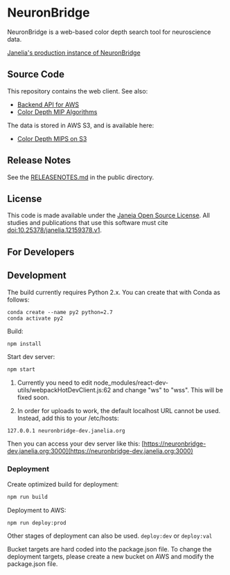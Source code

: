 # NeuronBridge

NeuronBridge is a web-based color depth search tool for neuroscience data.

[Janelia's production instance of NeuronBridge](https://neuronbridge.janelia.org/)

## Source Code

This repository contains the web client. See also:
* [Backend API for AWS](https://github.com/JaneliaSciComp/neuronbridge-services)
* [Color Depth MIP Algorithms](https://github.com/JaneliaSciComp/colormipsearch)

The data is stored in AWS S3, and is available here:
* [Color Depth MIPS on S3](https://open.quiltdata.com/b/janelia-flylight-color-depth)

## Release Notes

See the [RELEASENOTES.md](public/RELEASENOTES.md) in the public directory.

## License

This code is made available under the [Janeia Open Source License](LICENSE.md). All studies and publications that use this software must cite [doi:10.25378/janelia.12159378.v1](https://doi.org/10.25378/janelia.12159378.v1).

## For Developers

## Development

The build currently requires Python 2.x. You can create that with Conda as follows:
```
conda create --name py2 python=2.7
conda activate py2
```

Build:
```bash
npm install
```

Start dev server:
```bash
npm start
```

1. Currently you need to edit node_modules/react-dev-utils/webpackHotDevClient.js:62 and change "ws" to "wss". This will be fixed soon.

2. In order for uploads to work, the default localhost URL cannot be used. Instead, add this to your /etc/hosts:
```
127.0.0.1 neuronbridge-dev.janelia.org
```
Then you can access your dev server like this: [https://neuronbridge-dev.janelia.org:3000](https://neuronbridge-dev.janelia.org:3000)

### Deployment

Create optimized build for deployment:
```bash
npm run build
```

Deployment to AWS:
```bash
npm run deploy:prod
```
Other stages of deployment can also be used. ```deploy:dev``` or ```deploy:val```

Bucket targets are hard coded into the package.json file. To change the deployment targets, please create a new bucket on AWS and modify the package.json file.

